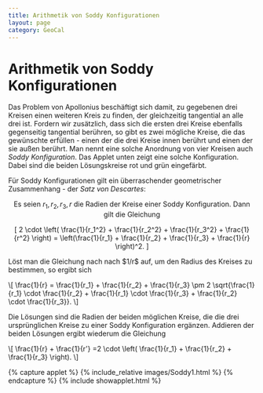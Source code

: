 ```yaml
---
title: Arithmetik von Soddy Konfigurationen
layout: page
category: GeoCal
---
```


# Arithmetik von Soddy Konfigurationen
Das Problem von Apollonius beschäftigt sich damit, zu gegebenen drei Kreisen einen weiteren Kreis zu finden, der gleichzeitig tangential an alle drei ist. Fordern wir zusätzlich, dass sich die ersten drei Kreise ebenfalls gegenseitig tangential berühren, so gibt es zwei mögliche Kreise, die das gewünschte erfüllen - einen der die drei Kreise innen berührt und einen der sie außen berührt. Man nennt eine solche Anordnung von vier Kreisen auch *Soddy Konfiguration*. Das Applet unten zeigt eine solche Konfiguration. Dabei sind die beiden Lösungskreise rot und grün eingefärbt.

Für Soddy Konfigurationen gilt ein überraschender geometrischer Zusammenhang - der *Satz von Descartes*:
<div align="center">

Es seien $r_1,r_2,r_3,r$ die Radien der Kreise einer Soddy Konfiguration. Dann gilt die Gleichung

\[
2 \cdot \left( \frac{1}{r_1^2} + \frac{1}{r_2^2} + \frac{1}{r_3^2} + \frac{1}{r^2} \right) = \left(\frac{1}{r_1} + \frac{1}{r_2} + \frac{1}{r_3} + \frac{1}{r} \right)^2.
\]
</div>
Löst man die Gleichung nach nach $1/r$ auf, um den Radius des Kreises zu bestimmen, so ergibt sich

\\[
\frac{1}{r}  = \frac{1}{r_1} + \frac{1}{r_2} + \frac{1}{r_3} \pm 2 \sqrt{\frac{1}{r_1} \cdot \frac{1}{r_2} + \frac{1}{r_1} \cdot \frac{1}{r_3} + \frac{1}{r_2} \cdot \frac{1}{r_3}}.
\\]

Die Lösungen sind die Radien der beiden möglichen Kreise, die die drei ursprünglichen Kreise zu einer Soddy Konfiguration ergänzen. Addieren der beiden Lösungen ergibt wiederum die Gleichung

\\[
\frac{1}{r} + \frac{1}{r'} =2 \cdot \left( \frac{1}{r_1} + \frac{1}{r_2} + \frac{1}{r_3} \right).
\\]

{% capture applet %} {% include_relative images/Soddy1.html %} {% endcapture %}
{% include showapplet.html %}
